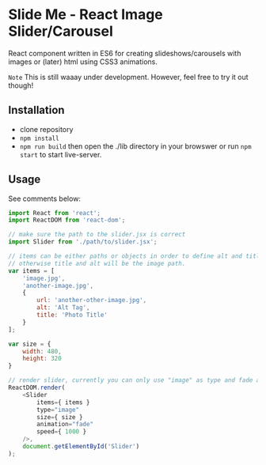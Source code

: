 # Slide Me - React Image Slider/Carousel

React component written in ES6 for creating slideshows/carousels with images or (later) html using CSS3 animations.

`Note` This is still waaay under development. However, feel free to try it out though!

 ## Installation
 * clone repository
 * `npm install`
 * `npm run build` then open the ./lib directory in your browswer or run `npm start` to start live-server.

## Usage
See comments below:
```javascript
import React from 'react';
import ReactDOM from 'react-dom';

// make sure the path to the slider.jsx is correct
import Slider from './path/to/slider.jsx';

// items can be either paths or objects in order to define alt and title yourself,
// otherwise title and alt will be the image path.
var items = [
    'image.jpg',
    'another-image.jpg',
    {
        url: 'another-other-image.jpg',
        alt: 'Alt Tag',
        title: 'Photo Title'
    }
];

var size = {
    width: 480,
    height: 320
}

// render slider, currently you can only use "image" as type and fade as animation type.
ReactDOM.render(
    <Slider
        items={ items }
        type="image"
        size={ size }
        animation="fade"
        speed={ 1000 }
    />,
    document.getElementById('Slider')
);

```
